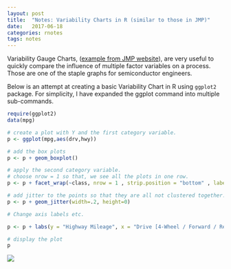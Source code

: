 ```yaml
---
layout: post
title:  "Notes: Variability Charts in R (similar to those in JMP)"
date:   2017-06-18
categories: rnotes
tags: notes
---
```


Variability Gauge Charts, ([example from JMP website](http://www.jmp.com/support/help/Variability_Gauge_Charts.shtml)), are very useful to quickly compare the influence of multiple factor variables on a process. Those are one of the staple graphs for semiconductor engineers.

Below is an attempt at creating a basic Variability Chart in R using `ggplot2` package. For simplicity, I have expanded the ggplot command into multiple sub-commands.

``` r
require(ggplot2)
data(mpg)

# create a plot with Y and the first category variable. 
p <- ggplot(mpg,aes(drv,hwy))

# add the box plots
p <- p + geom_boxplot() 

# apply the second category variable. 
# choose nrow = 1 so that, we see all the plots in one row. 
p <- p + facet_wrap(~class, nrow = 1 , strip.position = "bottom" , labeller = "label_both" )

# add jitter to the points so that they are all not clustered together. 
p <- p + geom_jitter(width=.2, height=0)

# Change axis labels etc. 

p <- p + labs(y = "Highway Mileage", x = "Drive [4-Wheel / Forward / Reverse]")

# display the plot
p
```

![](Variability-Charts-in-R_files/figure-markdown_github/varibility_chart_example-1.png)
